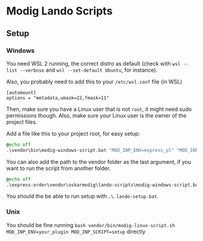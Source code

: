 # Modig Lando Scripts
## Setup
### Windows
You need WSL 2 running, the correct distro as default
(check with `wsl --list --verbose` and `wsl --set-default Ubuntu`, for instance).

Also, you probably need to add this to your `/etc/wsl.conf` file (in WSL)
```
[automount]
options = "metadata,umask=22,fmask=11"
```

Then, make sure you have a Linux user that is not `root`, it might need sudo permissions though.
Also, make sure your Linux user is the owner of the project files.

Add a file like this to your project root, for easy setup:
```bat
@echo off
.\vendor\bin\modig-windows-script.bat "MOD_INP_ENV=express_pl" "MOD_INP_SCRIPT=setup"
```
You can also add the path to the vendor folder as the last argument, if you want to run the script from another folder.
```bat
@echo off
.\express-order\vendor\oskarmodig\lando-scripts\modig-windows-script.bat "MOD_INP_ENV=express_pl" "MOD_INP_SCRIPT=setup" "express-order/vendor"
```

You should the be able to run setup with `.\.lando-setup.bat`.

### Unix
You should be fine running `bash vendor/bin/modig-linux-script.sh MOD_INP_ENV=your_plugin MOD_INP_SCRIPT=setup` directly
